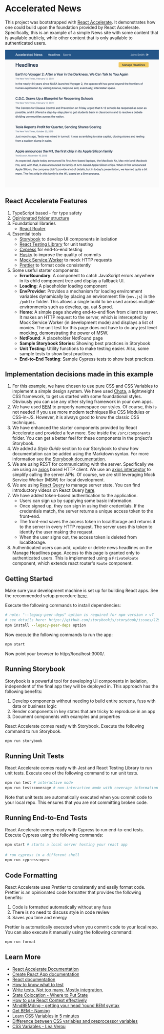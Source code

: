 # Accelerated News

This project was bootstrapped with
[React Accelerate](https://github.com/PublicisSapient/cra-template-accelerate).
It demonstrates how one could build upon the foundation provided by React
Accelerate. Specifically, this is an example of a simple News site with some
content that is available publicly, while other content that is only available
to authenticated users.

![Screen Shot](assets/screenshot.png)

## React Accelerate Features

1. TypeScript based - for type safety
2. [Opinionated folder structure](docs/folder-structure.md)
3. Foundational libraries
   - [React Router](https://reactrouter.com/)
4. Essential tools
   - [Storybook](https://storybook.js.org/) to develop UI components in
     isolation
   - [React Testing Library](https://testing-library.com/) for unit testing
   - [Cypress](https://www.cypress.io/) for end-to-end testing
   - [Husky](https://typicode.github.io/husky) to improve the quality of commits
   - [Mock Service Worker](https://mswjs.io/) to mock HTTP requests
   - [Prettier](https://prettier.io/) to format code consistently
5. Some useful starter components:
   - **ErrorBoundary**: A component to catch JavaScript errors anywhere in its
     child component tree and display a fallback UI.
   - **Loading**: A placeholder loading component
   - **EnvProvider**: Provides a mechanism for loading environment variables
     dynamically by placing an environment file (`env.js`) in the `/public`
     folder. This allows a single build to be used across multiple environments
     such as develop, qa, uat & prod.
   - **Home**: A simple page showing end-to-end flow from client to server. It
     makes an HTTP request to the server, which is intercepted by Mock Service
     Worker (in development mode) and displays a list of movies. The unit test
     for this page does not have to do any jest level mocking, demonstrating the
     power of MSW.
   - **NotFound**: A placeholder NotFound page
   - **Sample Storybook Stories**: Showing best practices in Storybook
   - **Unit Testing**: Utility functions to make testing easier. Also, some
     sample tests to show best practices.
   - **End-to-End Testing**: Sample Cypress tests to show best practices.

## Implementation decisions made in this example

1. For this example, we have chosen to use pure CSS and CSS Variables to
   implement a simple design system. We have used
   [Chota](https://jenil.github.io/chota/), a lightweight CSS framework, to get
   us started with some foundational styles. Obviously you can use any other
   styling framework in your own apps.
2. We have used [BEM](https://en.bem.info/) to properly namespace our styles. Of
   course, this is not needed if you use more modern techniques like CSS Modules
   or CSS-in-JS. However, it is always good to know the classic CSS techniques.
3. We have enhanced the starter components provided by React Accelerate and
   provided a few more. See inside the `/src/components` folder. You can get a
   better feel for these components in the project's Storybook.
4. We added a _Style Guide_ section to our Storybook to show how documentation
   can be added using the Markdown syntax. For more information see the
   [Storybook documentation](https://storybook.js.org/docs/react/api/mdx).
5. We are using REST for communicating with the server. Specifically we are
   using an [axios](https://github.com/axios/axios) based HTTP client. We use an
   [axios interceptor](https://github.com/axios/axios#interceptors) to simplify
   calling the server APIs. Of course, we are still leveraging Mock Service
   Worker (MSW) for local development.
6. We are using [React Query](https://react-query.tanstack.com/) to manage
   server state. You can find introductory videos on React Query
   [here](https://react-query.tanstack.com/videos).
7. We have added token-based authentication to the application.
   - Users can sign up by supplying some basic information.
   - Once signed up, they can sign in using their credentials. If the
     credentials match, the server returns a unique access token to the
     front-end.
   - The front-end saves the access token in localStorage and returns it to the
     server in every HTTP request. The server uses this token to identify the
     user making the request.
   - When the user signs out, the access token is deleted from localStorage.
8. Authenticated users can add, update or delete news headlines on the Manage
   Headlines page. Access to this page is granted only to authenticated users.
   This is implemented using a `PrivateRoute` component, which extends react
   router's `Route` component.

## Getting Started

Make sure your development machine is set up for building React apps. See the
recommended setup procedure [here](docs/dev-machine-setup.md).

Execute the following commands to install dependencies:

```sh
# note: "--legacy-peer-deps" option is required for npm version > v7
# see details here: https://github.com/storybookjs/storybook/issues/12983
npm install --legacy-peer-deps option
```

Now execute the following commands to run the app:

```sh
npm start
```

Now point your browser to http://localhost:3000/.

## Running Storybook

Storybook is a powerful tool for developing UI components in isolation,
independent of the final app they will be deployed in. This approach has the
following benefits:

1. Develop components without needing to build entire screens, fuss with data or
   business logic
2. Render components in key states that are tricky to reproduce in an app
3. Document components with examples and properties

React Accelerate comes ready with Storybook. Execute the following command to
run Storybook.

```sh
npm run storybook
```

## Running Unit Tests

React Accelerate comes ready with Jest and React Testing Library to run unit
tests. Execute one of the following command to run unit tests.

```sh
npm run test # interactive mode
npm run test:coverage # non-interactive mode with coverage information
```

Note that unit tests are automatically executed when you commit code to your
local repo. This ensures that you are not committing broken code.

## Running End-to-End Tests

React Accelerate comes ready with Cypress to run end-to-end tests. Execute
Cypress using the following commands:

```sh
npm start # starts a local server hosting your react app

# run cypress in a different shell
npm run cypress:open
```

## Code Formatting

React Accelerate uses Prettier to consistently and easily format code. Prettier
is an opinionated code formatter that provides the following benefits:

1. Code is formatted automatically without any fuss
2. There is no need to discuss style in code review
3. Saves you time and energy

Prettier is automatically executed when you commit code to your local repo. You
can also execute it manually using the following command:

```sh
npm run format
```

## Learn More

- [React Accelerate Documentation](docs)
- [Create React App documentation](https://facebook.github.io/create-react-app/docs/getting-started)
- [React documentation](https://reactjs.org/)
- [How to know what to test](https://kentcdodds.com/blog/how-to-know-what-to-test)
- [Write tests. Not too many. Mostly integration.](https://kentcdodds.com/blog/write-tests)
- [State Colocation - Where to Put State](https://kentcdodds.com/blog/state-colocation-will-make-your-react-app-faster)
- [How to use React Context effectively](https://kentcdodds.com/blog/how-to-use-react-context-effectively)
- [MindBEMding – getting your head ’round BEM syntax](https://csswizardry.com/2013/01/mindbemding-getting-your-head-round-bem-syntax/)
- [Get BEM - Naming](http://getbem.com/naming/)
- [Learn CSS Variables in 5 minutes](https://www.freecodecamp.org/news/learn-css-variables-in-5-minutes-80cf63b4025d/)
- [Difference between CSS variables and preprocessor variables](https://css-tricks.com/difference-between-types-of-css-variables/)
- [CSS Variables - Lea Verou](https://www.youtube.com/watch?v=2an6-WVPuJU)
